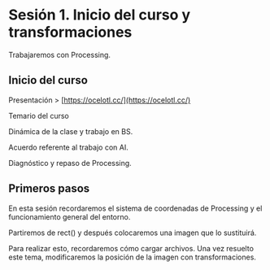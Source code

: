 # Sesión 1. Inicio del curso y transformaciones

Trabajaremos con Processing. 

## Inicio del curso

Presentación > [https://ocelotl.cc/](https://ocelotl.cc/)

Temario del curso

Dinámica de la clase y trabajo en BS. 

Acuerdo referente al trabajo con AI. 

Diagnóstico y repaso de Processing. 

## Primeros pasos

En esta sesión recordaremos el sistema de coordenadas de Processing y el funcionamiento general del entorno. 

Partiremos de rect() y después colocaremos una imagen que lo sustituirá. 

Para realizar esto, recordaremos cómo cargar archivos. Una vez resuelto este tema, modificaremos la posición de la imagen con transformaciones. 





